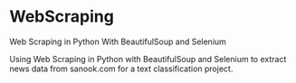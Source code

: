 # WebScraping
Web Scraping in Python With BeautifulSoup and Selenium

Using Web Scraping in Python with BeautifulSoup and Selenium to extract news data from sanook.com for a text classification project.
